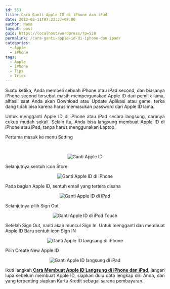 ```yaml
---
id: 553
title: Cara Ganti Apple ID di iPhone dan iPad
date: 2012-02-11T07:23:37+07:00
author: Nana
layout: post
guid: https://localhost/wordpress/?p=528
permalink: /cara-ganti-apple-id-di-iphone-dan-ipad/
categories:
  - Apple
  - iPhone
tags:
  - Apple
  - iPhone
  - Tips
  - Trick
---
```

<p style="text-align: justify;">
  Suatu ketika, Anda membeli sebuah iPhone atau iPad second, dan biasanya iPhone second tersebut masih mempergunakan Apple ID dari pemilik lama, alhasil saat Anda akan Download atau Update Aplikasi atau game, terka dang tidak bisa karena harus memasukan password dari Apple ID lama.
</p>

<p style="text-align: justify;">
  Untuk mengganti Apple ID di iPhone atau iPad secara langsung, caranya cukup mudah sekali. Selain itu, Anda bisa langsung membuat Apple ID di iPhone atau iPad, tanpa harus menggunakan Laptop.
</p>

Pertama masuk ke menu Setting

&nbsp;

<p style="text-align: center;">
  <img alt="Ganti Apple ID" src="https://4.bp.blogspot.com/-Mgkf55WWPJg/TzYV6ka6oHI/AAAAAAAAAeA/xJR949D_bEA/s1600/ganti_apple_id_iphone.jpg" border="0" />
</p>

<p style="text-align: justify;">
  Selanjutnya sentuh icon Store
</p>

<p style="text-align: center;">
  <img alt="Ganti Apple ID di iPhone" src="https://2.bp.blogspot.com/-dkftP5D2FMc/TzYV-rXrtCI/AAAAAAAAAeI/KGnjw316o-4/s1600/ganti_apple_id_iphone_1.jpg" border="0" />
</p>

<p style="text-align: justify;">
  Pada bagian Apple ID, sentuh email yang tertera disana
</p>

<p style="text-align: center;">
  <img alt="Ganti Apple ID di iPad" src="https://2.bp.blogspot.com/-thLwFwTDeuw/TzYWGdopRCI/AAAAAAAAAeQ/Xg4Z9i40Uwc/s1600/ganti_apple_id_iphone_2.jpg" border="0" />
</p>

<p style="text-align: justify;">
  Selanjutnya pilih Sign Out
</p>

<p style="text-align: center;">
  <img alt="Ganti Apple ID di iPod Touch" src="https://2.bp.blogspot.com/-jM3a75-rixU/TzYWK3SF4lI/AAAAAAAAAeY/MckVeLUkCtY/s1600/ganti_apple_id_iphone_3.jpg" border="0" />
</p>

<p style="text-align: justify;">
  Setelah Sign Out, nanti akan muncul Sign In. Untuk mengganti dan membuat Apple ID Baru sentuh icon Sign IN
</p>

<p style="text-align: center;">
  <img alt="Ganti Apple ID langsung di iPhone" src="https://1.bp.blogspot.com/-X3ZY-WiICTg/TzYW_G5g7GI/AAAAAAAAAeo/8iXE34H9I0o/s1600/ganti_apple_id_iphone_5.jpg" border="0" />
</p>

<p style="text-align: justify;">
  Pilih Create New Apple ID
</p>

<p style="text-align: center;">
  <img alt="Ganti Apple ID langsung di iPad" src="https://2.bp.blogspot.com/-bX4Y3pY0L5c/TzYWOic_XHI/AAAAAAAAAeg/FTKn7dWpz50/s1600/ganti_apple_id_iphone_4.jpg" border="0" />
</p>

<p style="text-align: justify;">
  Ikuti langkah<a href="https://www.putrifauziah.com/2011/12/membuat-akun-app-store-apple-id.html" target="_blank" rel="nofollow"><strong> Cara Membuat Apple ID Langsung di iPhone dan iPad</strong></a>, jangan lupa sebelum membuat Apple ID, siapkan dulu data lengkap diri Anda, dan yang terpenting siapkan Kartu Kredit sebagai sarana pembayaran.
</p>